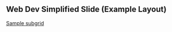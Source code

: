 ## Web Dev Simplified Slide (Example Layout)
[Sample subgrid](https://docs.google.com/presentation/d/1RDkci-QhBTum-BK95HcCSDAulFXQgjpRSbbOH3uithE/edit?usp=sharing)
